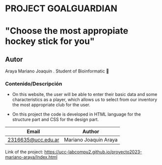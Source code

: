 # PROJECT GOALGUARDIAN 
# "Choose the most appropiate hockey stick for you"

## Autor
Araya Mariano Joaquin 
. Student of Bioinformatic :microscope:

### Contenido/Descripción
- On this website, the user will be able to enter their basic data and some characteristics as a player, which allows us to select from our inventory the most appropriate club for the user.

- On this project the code is developed in HTML language for the structure part and CSS for the design part.

| Email | Author |
| ----- | ----- |
| 2316635@ucc.edu.ar | Mariano Joaquin Araya |


Link of the project: https://ucc-labcompu2.github.io/proyecto2023-mariano-araya/Index.html
